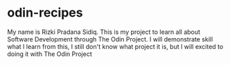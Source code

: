 # odin-recipes
My name is Rizki Pradana Sidiq.
This is my project to learn all about Software Development through The Odin Project.
I will demonstrate skill what I learn from this, I still don't know what project it is, but I will excited to doing it with The Odin Project
